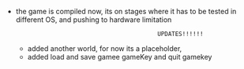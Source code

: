 
- the game is compiled now, its on stages where it has to be tested in different OS, and pushing to hardware limitation
  
                                              UPDATES!!!!!!
  - added another world, for now its a placeholder,
  - added load and save gamee gameKey and quit gamekey
